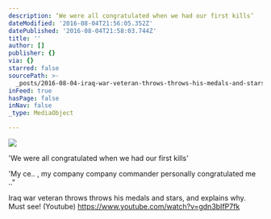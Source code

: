 ```yaml
---
description: ‘We were all congratulated when we had our first kills’
dateModified: '2016-08-04T21:56:05.352Z'
datePublished: '2016-08-04T21:58:03.744Z'
title: ''
author: []
publisher: {}
via: {}
starred: false
sourcePath: >-
  _posts/2016-08-04-iraq-war-veteran-throws-throws-his-medals-and-stars-and-exp.md
inFeed: true
hasPage: false
inNav: false
_type: MediaObject

---
```

![](https://imgflo.herokuapp.com/graph/vahj1ThiexotieMo/11f02e1b2843e3371af97c6c6b362af7/croprotate.jpg?cropheight=478&cropwidth=840&degrees=0&input=https%3A%2F%2Fthe-grid-user-content.s3-us-west-2.amazonaws.com%2F6168b815-ef5a-4483-b000-69607de7a542.jpg&x=16&y=0)

'We were all congratulated when we had our first kills'

'My ce.. , my company company commander personally congratulated me .."

Iraq war veteran throws throws his medals and stars, and explains why. Must see! (Youtube) https://www.youtube.com/watch?v=gdn3bIfP7fk